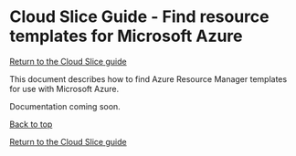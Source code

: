 # Cloud Slice Guide - Find resource templates for Microsoft Azure

[Return to the Cloud Slice guide][back]

This document describes how to find Azure Resource Manager templates for use with Microsoft Azure.

<!--TODO: Explain this as a resource from which you can harvest templates: https://azure.microsoft.com/en-us/resources/templates/ and  <https://github.com/azure/azure-quickstart-templates> -->

<!--TODO: Best Practice Guidance for customers to create their own template library as a GitHub repository.-->

Documentation coming soon.

[Back to top][back-to-top]

[Return to the Cloud Slice guide][back]

[back-to-top]: #cloud-slice-guide---find-resource-templates-for-microsoft-azure "Return to the top of the document"
[back]: ../cloud-slice.md#upload-template-vhds-into-your-cloud-platform "Return to the Cloud Slice guide"

